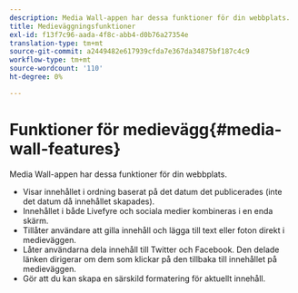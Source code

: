 ```yaml
---
description: Media Wall-appen har dessa funktioner för din webbplats.
title: Medieväggningsfunktioner
exl-id: f13f7c96-aada-4f8c-abb4-d0b76a27354e
translation-type: tm+mt
source-git-commit: a2449482e617939cfda7e367da34875bf187c4c9
workflow-type: tm+mt
source-wordcount: '110'
ht-degree: 0%

---
```


# Funktioner för medievägg{#media-wall-features}

Media Wall-appen har dessa funktioner för din webbplats.



* Visar innehållet i ordning baserat på det datum det publicerades (inte det datum då innehållet skapades).
* Innehållet i både Livefyre och sociala medier kombineras i en enda skärm.
* Tillåter användare att gilla innehåll och lägga till text eller foton direkt i medieväggen.
* Låter användarna dela innehåll till Twitter och Facebook. Den delade länken dirigerar om dem som klickar på den tillbaka till innehållet på medieväggen.
* Gör att du kan skapa en särskild formatering för aktuellt innehåll.
